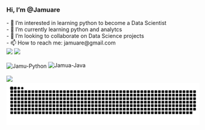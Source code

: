 <h3>Hi, I’m @Jamuare</h3>
- 👀 I’m interested in learning python to become a Data Scientist<br>
- 🌱 I’m currently learning python and analytcs<br>
- 💞️ I’m looking to collaborate on Data Science projects<br>
- 📫 How to reach me: jamuare@gmail.com
<div>
  <img height="180em" src="https://github-readme-stats.vercel.app/api?username=jamuare&show_icons=true&theme=highcontrast"/> 
  <img height="180em" src="https://github-readme-stats.vercel.app/api/top-langs/?username=jamuare&layout=compact&theme=highcontrast"/>
</div>
<div><br>
            <img align="center" alt="Jamu-Python" height="80" width="100" src="https://cdn.jsdelivr.net/gh/devicons/devicon/icons/python/python-original-wordmark.svg"/>
            <img aign="center" alt="Jamua-Java" height="80" width="100" src="https://cdn.jsdelivr.net/gh/devicons/devicon/icons/java/java-original-wordmark.svg"/>
</div>
<br>
<div>
  <a href="www.linkedin.com/in/jamuare" target="_blank"><img src="https://img.shields.io/badge/LinkedIn-0077B5?style=for-the-badge&logo=linkedin&logoColor=white" target="_blank"></a><br>
  <img align="center" src="https://github.com/Jamuare/Jamuare/blob/output/github-contribution-grid-snake.svg">
</div>
<!---
Jamuare/Jamuare is a ✨ special ✨ repository because its `README.md` (this file) appears on your GitHub profile.
You can click the Preview link to take a look at your changes.
--->
